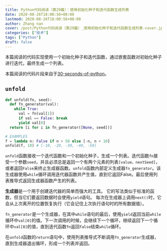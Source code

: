 ```yaml
---
title: Python代码阅读（第29篇）：使用初始化种子和迭代函数生成列表
date: 2020-08-26T18:00:56+08:00
lastmod: 2020-08-26T18:00:56+08:00
author: Zhang nan
cover: /post/Python代码阅读（第29篇）_使用初始化种子和迭代函数生成列表-cover.jpg
categories: ["技术"]
tags: ["Python"]
draft: false
---
```


本篇阅读的代码实现使用一个初始化种子和迭代函数，通过嵌套函数对初始化种子进行迭代，最终生成一个列表。

本篇阅读的代码片段来自于[30-seconds-of-python](https://github.com/30-seconds/30-seconds-of-python)。

<!--more-->

## `unfold`

```python
def unfold(fn, seed):
  def fn_generator(val):
    while True: 
      val = fn(val[1])
      if val == False: break
      yield val[0]
  return [i for i in fn_generator([None, seed])]

# EXAMPLES
f = lambda n: False if n > 50 else [-n, n + 10]
unfold(f, 10) # [-10, -20, -30, -40, -50]
```

`unfold`函数接收一个迭代函数和一个初始化种子，生成一个列表。迭代函数`fn`接受一个参数`seed`，并且必须总是返回一个有两个元素的列表`[value，nextSeed]`，或者返回`False`来终止生成器函数。`unfold`函数内部定义生成器`fn_generator`。该生成器使用`while`循环调用迭代器函数并产生值，直到它返回False。最后使用列表推导式返回生成器函数产生的列表。

**生成器**是一个用于创建迭代器的简单而强大的工具。 它的写法类似于标准的函数，但当它们要返回数据时会使用`yield`语句。 每次在生成器上调用`next()`时，它会从上次离开的位置恢复执行（它会记住上次执行语句时的所有数据值）。

`fn_generator`是一个生成器，在其中`while`语句的最后，使用`yield`返回当前`while`循环中`val[0]`的值。下一次调用的时候，会继续下一个循环，继续返回下一个循环中`val[0]`的值，直到迭代函数`fn`返回`false`结束`while`循环。

在`unfold`函数的`return`语句中，使用列表推导式不断调用`fn_generator`生成器，直到生成器退出循环，形成一个列表并返回。